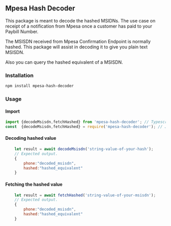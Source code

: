 ## Mpesa Hash Decoder

This package is meant to decode the hashed MSIDNs. The use case on receipt of a notification from Mpesa once a customer has paid to your Paybill Number.

The MSISDN received from Mpesa Confirmation Endpoint is normally hashed. This package will assist in decoding it to give you plain text MSISDN.

Also you can query the hashed equivalent of a MSISDN.

### Installation

```bash
npm install mpesa-hash-decoder
```

### Usage

#### Import

```js
import {decodeMsisdn,fetchHashed} from 'mpesa-hash-decoder'; // Typescript
const  {decodeMsisdn,fetchHashed} = require('mpesa-hash-decoder'); // Javascript
```

#### Decoding hashed value

```js
    let result = await decodeMsisdn('string-value-of-your-hash');
    // Expected output.
    {
        phone:"decoded_msisdn",
        hashed:"hashed_equivalent"
    }
```

#### Fetching the hashed value

```js
    let result = await fetchHashed('string-value-of-your-msisdn');
    // Expected output.
    {
        phone:"decoded_msisdn",
        hashed:"hashed_equivalent"
    }
```

